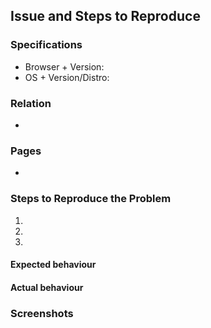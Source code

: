 ## Issue and Steps to Reproduce

### Specifications

  - Browser + Version:
  - OS + Version/Distro:
  
### Relation
  -
<!-- Where does your bug/issue relate to (ex; Account/Registration/Navigation etc). -->

### Pages 
<!-- This only applies to bugs/issues that are on multiple pages, but not on ALL pages. -->
<!-- For example; the logo -->
  -
  
### Steps to Reproduce the Problem

  1.
  1.
  1.

#### Expected behaviour

#### Actual behaviour

### Screenshots
